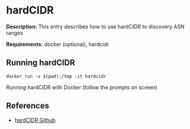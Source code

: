 # hardCIDR

**Description:** This entry describes how to use hardCIDR to discovery ASN ranges

**Requirements:** docker (optional), hardcidr

## Running hardCIDR

```
docker run -v $(pwd):/tmp -it hardcidr
```

Running hardCIDR with Docker (follow the prompts on screen)
  
## References
* [hardCIDR Github](https://github.com/trustedsec/hardcidr)